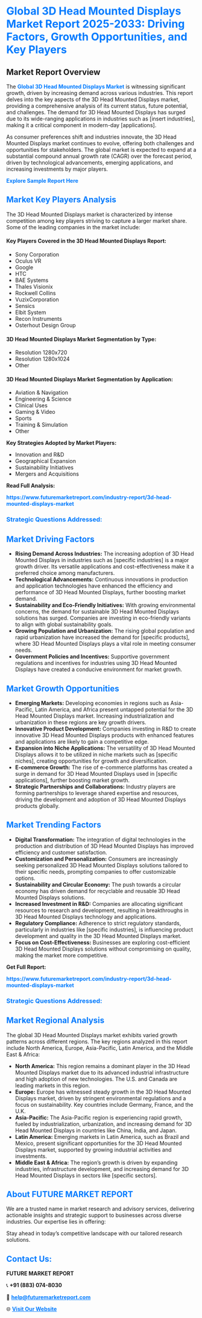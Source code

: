 <h1 style="color: #007BFF;">Global 3D Head Mounted Displays Market Report 2025-2033: Driving Factors, Growth Opportunities, and Key Players</h1>

<section id="overview">
<h2>Market Report Overview</h2>
<p>The <a href="https://www.futuremarketreport.com/industry-report/3d-head-mounted-displays-market" style="color: #007BFF; text-decoration: none;"><strong>Global 3D Head Mounted Displays Market</strong></a> is witnessing significant growth, driven by increasing demand across various industries. This report delves into the key aspects of the 3D Head Mounted Displays market, providing a comprehensive analysis of its current status, future potential, and challenges. The demand for 3D Head Mounted Displays has surged due to its wide-ranging applications in industries such as [insert industries], making it a critical component in modern-day [applications].</p>
<p>As consumer preferences shift and industries innovate, the 3D Head Mounted Displays market continues to evolve, offering both challenges and opportunities for stakeholders. The global market is expected to expand at a substantial compound annual growth rate (CAGR) over the forecast period, driven by technological advancements, emerging applications, and increasing investments by major players.</p>
</section>

<section id="overview">
<p><a href="https://www.futuremarketreport.com/request-sample/reportId=90979" style="color: #007BFF; text-decoration: none;"><strong>Explore Sample Report Here</strong></a></p>
</section>

<section id="key-players">
<h2 style="color: #007BFF;">Market Key Players Analysis</h2>
<p>The 3D Head Mounted Displays market is characterized by intense competition among key players striving to capture a larger market share. Some of the leading companies in the market include:</p>
<h4>Key Players Covered in the 3D Head Mounted Displays Report:</h4>
<ul><li>Sony Corporation</li><li>Oculus VR</li><li>Google</li><li>HTC</li><li>BAE Systems</li><li>Thales Visionix</li><li>Rockwell Collins</li><li>VuzixCorporation</li><li>Sensics</li><li>Elbit System</li><li>Recon Instruments</li><li>Osterhout Design Group</li></ul>
<h4>3D Head Mounted Displays Market Segmentation by Type:</h4>
<ul><li>Resolution 1280x720</li><li>Resolution 1280x1024</li><li>Other</li></ul>

<h4>3D Head Mounted Displays Market Segmentation by Application:</h4>
<ul><li>Aviation &amp; Navigation</li><li>Engineering &amp; Science</li><li>Clinical Uses</li><li>Gaming &amp; Video</li><li>Sports</li><li>Training &amp; Simulation</li><li>Other</li></ul>
<p><strong>Key Strategies Adopted by Market Players:</strong></p>
<ul>
<li>Innovation and R&D</li>
<li>Geographical Expansion</li>
<li>Sustainability Initiatives</li>
<li>Mergers and Acquisitions</li>
</ul>
</section>

<section>
<p><strong>Read Full Analysis: </strong></p><a href="https://www.futuremarketreport.com/industry-report/3d-head-mounted-displays-market" style="color: #007BFF; text-decoration: none;"><strong>https://www.futuremarketreport.com/industry-report/3d-head-mounted-displays-market</strong></a>
<h3 style="color: #007BFF;">Strategic Questions Addressed:</h3>
</section>

<section id="driving-factors">
<h2 style="color: #007BFF;">Market Driving Factors</h2>
<ul>
<li><strong>Rising Demand Across Industries:</strong> The increasing adoption of 3D Head Mounted Displays in industries such as [specific industries] is a major growth driver. Its versatile applications and cost-effectiveness make it a preferred choice among manufacturers.</li>
<li><strong>Technological Advancements:</strong> Continuous innovations in production and application technologies have enhanced the efficiency and performance of 3D Head Mounted Displays, further boosting market demand.</li>
<li><strong>Sustainability and Eco-Friendly Initiatives:</strong> With growing environmental concerns, the demand for sustainable 3D Head Mounted Displays solutions has surged. Companies are investing in eco-friendly variants to align with global sustainability goals.</li>
<li><strong>Growing Population and Urbanization:</strong> The rising global population and rapid urbanization have increased the demand for [specific products], where 3D Head Mounted Displays plays a vital role in meeting consumer needs.</li>
<li><strong>Government Policies and Incentives:</strong> Supportive government regulations and incentives for industries using 3D Head Mounted Displays have created a conducive environment for market growth.</li>
</ul>
</section>

<section id="growth-opportunities">
<h2 style="color: #007BFF;">Market Growth Opportunities</h2>
<ul>
<li><strong>Emerging Markets:</strong> Developing economies in regions such as Asia-Pacific, Latin America, and Africa present untapped potential for the 3D Head Mounted Displays market. Increasing industrialization and urbanization in these regions are key growth drivers.</li>
<li><strong>Innovative Product Development:</strong> Companies investing in R&D to create innovative 3D Head Mounted Displays products with enhanced features and applications are likely to gain a competitive edge.</li>
<li><strong>Expansion into Niche Applications:</strong> The versatility of 3D Head Mounted Displays allows it to be utilized in niche markets such as [specific niches], creating opportunities for growth and diversification.</li>
<li><strong>E-commerce Growth:</strong> The rise of e-commerce platforms has created a surge in demand for 3D Head Mounted Displays used in [specific applications], further boosting market growth.</li>
<li><strong>Strategic Partnerships and Collaborations:</strong> Industry players are forming partnerships to leverage shared expertise and resources, driving the development and adoption of 3D Head Mounted Displays products globally.</li>
</ul>
</section>

<section id="trending-factors">
<h2 style="color: #007BFF;">Market Trending Factors</h2>
<ul>
<li><strong>Digital Transformation:</strong> The integration of digital technologies in the production and distribution of 3D Head Mounted Displays has improved efficiency and customer satisfaction.</li>
<li><strong>Customization and Personalization:</strong> Consumers are increasingly seeking personalized 3D Head Mounted Displays solutions tailored to their specific needs, prompting companies to offer customizable options.</li>
<li><strong>Sustainability and Circular Economy:</strong> The push towards a circular economy has driven demand for recyclable and reusable 3D Head Mounted Displays solutions.</li>
<li><strong>Increased Investment in R&D:</strong> Companies are allocating significant resources to research and development, resulting in breakthroughs in 3D Head Mounted Displays technology and applications.</li>
<li><strong>Regulatory Compliance:</strong> Adherence to strict regulatory standards, particularly in industries like [specific industries], is influencing product development and quality in the 3D Head Mounted Displays market.</li>
<li><strong>Focus on Cost-Effectiveness:</strong> Businesses are exploring cost-efficient 3D Head Mounted Displays solutions without compromising on quality, making the market more competitive.</li>
</ul>
</section>

<section>
<p><strong>Get Full Report: </strong></p><a href="https://www.futuremarketreport.com/industry-report/3d-head-mounted-displays-market" style="color: #007BFF; text-decoration: none;"><strong>https://www.futuremarketreport.com/industry-report/3d-head-mounted-displays-market</strong></a>
<h3 style="color: #007BFF;">Strategic Questions Addressed:</h3>
</section>


<section id="regional-analysis">
<h2 style="color: #007BFF;">Market Regional Analysis</h2>
<p>The global 3D Head Mounted Displays market exhibits varied growth patterns across different regions. The key regions analyzed in this report include North America, Europe, Asia-Pacific, Latin America, and the Middle East & Africa:</p>
<ul>
<li><strong>North America:</strong> This region remains a dominant player in the 3D Head Mounted Displays market due to its advanced industrial infrastructure and high adoption of new technologies. The U.S. and Canada are leading markets in this region.</li>
<li><strong>Europe:</strong> Europe has witnessed steady growth in the 3D Head Mounted Displays market, driven by stringent environmental regulations and a focus on sustainability. Key countries include Germany, France, and the U.K.</li>
<li><strong>Asia-Pacific:</strong> The Asia-Pacific region is experiencing rapid growth, fueled by industrialization, urbanization, and increasing demand for 3D Head Mounted Displays in countries like China, India, and Japan.</li>
<li><strong>Latin America:</strong> Emerging markets in Latin America, such as Brazil and Mexico, present significant opportunities for the 3D Head Mounted Displays market, supported by growing industrial activities and investments.</li>
<li><strong>Middle East & Africa:</strong> The region’s growth is driven by expanding industries, infrastructure development, and increasing demand for 3D Head Mounted Displays in sectors like [specific sectors].</li>
</ul>
</section>

<footer>
<h2 style="color: #007BFF;">About FUTURE MARKET REPORT</h2>
<p>We are a trusted name in market research and advisory services, delivering actionable insights and strategic support to businesses across diverse industries. Our expertise lies in offering:</p>

<p>Stay ahead in today’s competitive landscape with our tailored research solutions.</p>

<h2 style="color: #007BFF;">Contact Us:</h2>
<p><strong>FUTURE MARKET REPORT</strong></p>
<p>📞 <strong>+91 (883) 074-8030</strong></p>
<p>📧 <strong><a href="mailto:help@futuremarketreport.com" style="color: #007BFF;">help@futuremarketreport.com</a></strong></p>
<p>🌐 <strong><a href="https://www.futuremarketreport.com/" style="color: #007BFF;">Visit Our Website</a></strong></p>
</footer>